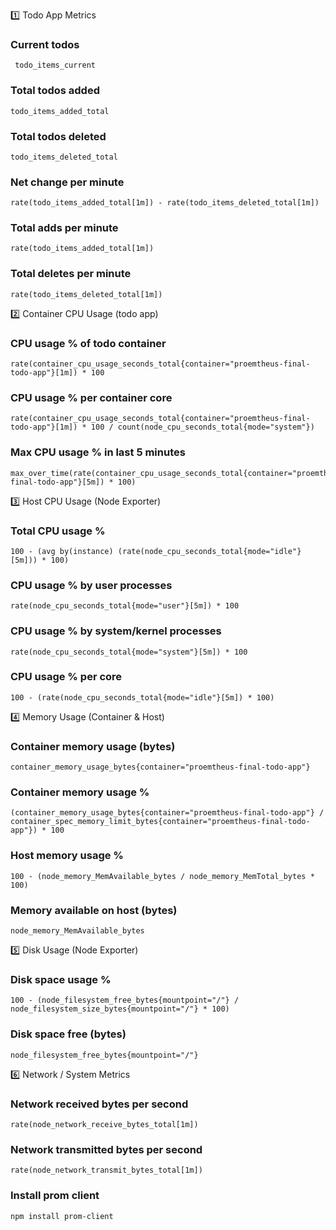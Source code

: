 1️⃣ Todo App Metrics

### Current todos

```
 todo_items_current
```


### Total todos added

```
todo_items_added_total
```


### Total todos deleted

```
todo_items_deleted_total
```


### Net change per minute

```
rate(todo_items_added_total[1m]) - rate(todo_items_deleted_total[1m])
```


### Total adds per minute

```
rate(todo_items_added_total[1m])
```


### Total deletes per minute
```
rate(todo_items_deleted_total[1m])
```

2️⃣ Container CPU Usage (todo app)

### CPU usage % of todo container
```
rate(container_cpu_usage_seconds_total{container="proemtheus-final-todo-app"}[1m]) * 100
```

### CPU usage % per container core
```
rate(container_cpu_usage_seconds_total{container="proemtheus-final-todo-app"}[1m]) * 100 / count(node_cpu_seconds_total{mode="system"})
```

### Max CPU usage % in last 5 minutes
```
max_over_time(rate(container_cpu_usage_seconds_total{container="proemtheus-final-todo-app"}[5m]) * 100)
```
3️⃣ Host CPU Usage (Node Exporter)

### Total CPU usage %
```
100 - (avg by(instance) (rate(node_cpu_seconds_total{mode="idle"}[5m])) * 100)

```
### CPU usage % by user processes
```
rate(node_cpu_seconds_total{mode="user"}[5m]) * 100
```

### CPU usage % by system/kernel processes
```
rate(node_cpu_seconds_total{mode="system"}[5m]) * 100
```

### CPU usage % per core
```
100 - (rate(node_cpu_seconds_total{mode="idle"}[5m]) * 100)
```
4️⃣ Memory Usage (Container & Host)

### Container memory usage (bytes)
```
container_memory_usage_bytes{container="proemtheus-final-todo-app"}

```
### Container memory usage %
```
(container_memory_usage_bytes{container="proemtheus-final-todo-app"} / container_spec_memory_limit_bytes{container="proemtheus-final-todo-app"}) * 100
```

### Host memory usage %
```
100 - (node_memory_MemAvailable_bytes / node_memory_MemTotal_bytes * 100)

```
### Memory available on host (bytes)
```
node_memory_MemAvailable_bytes
```
5️⃣ Disk Usage (Node Exporter)

### Disk space usage %
```
100 - (node_filesystem_free_bytes{mountpoint="/"} / node_filesystem_size_bytes{mountpoint="/"} * 100)
```

### Disk space free (bytes)
```
node_filesystem_free_bytes{mountpoint="/"}
```
6️⃣ Network / System Metrics

### Network received bytes per second
```
rate(node_network_receive_bytes_total[1m])
```

### Network transmitted bytes per second
```
rate(node_network_transmit_bytes_total[1m])
```

### Install prom client
```
npm install prom-client
```


